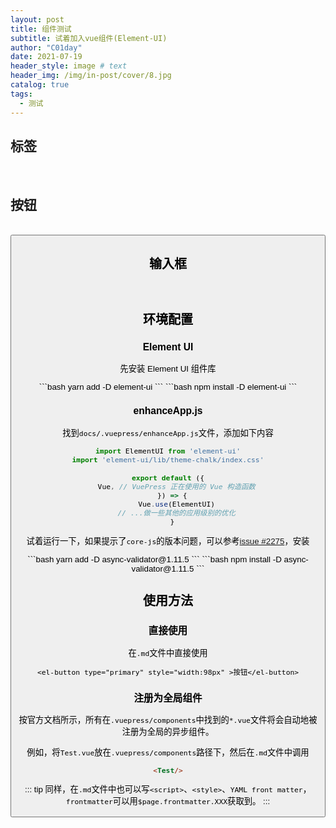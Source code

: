 ```yaml
---
layout: post
title: 组件测试
subtitle: 试着加入vue组件(Element-UI)
author: "C01day"
date: 2021-07-19
header_style: image # text
header_img: /img/in-post/cover/8.jpg
catalog: true
tags:
  - 测试
---
```

<el-alert
    title="Vuepress框架基于Vue，自然也可以使用Vue。试着添加一些 Element UI 组件"
    type="success"
    show-icon>
</el-alert>

## 标签
<br/>
<Tag/>

## 按钮
<br/>
<Button/>


## 输入框
<br/>
<InputBox/>

## 环境配置
### Element UI
先安装 Element UI 组件库

<code-group>
<code-block title="YARN" active>
```bash
yarn add -D element-ui
```
</code-block>

<code-block title="NPM">
```bash
npm install -D element-ui
```
</code-block>
</code-group>

### enhanceApp.js
找到`docs/.vuepress/enhanceApp.js`文件，添加如下内容
``` js
import ElementUI from 'element-ui'
import 'element-ui/lib/theme-chalk/index.css'

export default ({
    Vue, // VuePress 正在使用的 Vue 构造函数
  }) => {
    Vue.use(ElementUI)
    // ...做一些其他的应用级别的优化
  }
```

试着运行一下，如果提示了`core-js`的版本问题，可以参考[issue #2275](https://github.com/vuejs/vuepress/issues/2275)，安装

<code-group>
<code-block title="YARN" active>
```bash
yarn add -D async-validator@1.11.5
```
</code-block>

<code-block title="NPM">
```bash
npm install -D async-validator@1.11.5
```
</code-block>
</code-group>

## 使用方法

### 直接使用
在`.md`文件中直接使用
``` vue
<el-button type="primary" style="width:98px" >按钮</el-button>
```
### 注册为全局组件
按官方文档所示，所有在`.vuepress/components`中找到的`*.vue`文件将会自动地被注册为全局的异步组件。

例如，将`Test.vue`放在`.vuepress/components`路径下，然后在`.md`文件中调用

``` md
<Test/>
```

::: tip
同样，在`.md`文件中也可以写`<script>`、`<style>`、`YAML front matter`，`frontmatter`可以用`$page.frontmatter.XXX`获取到。
:::



